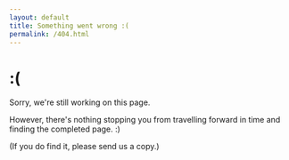 ```yaml
---
layout: default
title: Something went wrong :(
permalink: /404.html
---
```


# :(

Sorry, we're still working on this page. 

However, there's nothing stopping you from travelling forward in time and finding the completed page. :)

(If you do find it, please send us a copy.)